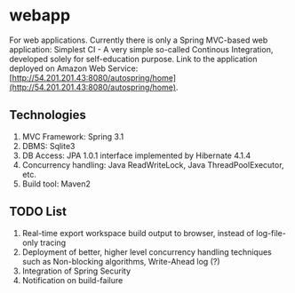 webapp
======

For web applications. Currently there is only a Spring MVC-based web application: Simplest CI - A very simple so-called Continous Integration, developed solely for self-education purpose. Link to the application deployed on Amazon Web Service: [http://54.201.201.43:8080/autospring/home](http://54.201.201.43:8080/autospring/home).

## Technologies
1. MVC Framework: Spring 3.1
2. DBMS: Sqlite3
3. DB Access: JPA 1.0.1 interface implemented by Hibernate 4.1.4
4. Concurrency handling: Java ReadWriteLock, Java ThreadPoolExecutor, etc.
5. Build tool: Maven2

## TODO List
1. Real-time export workspace build output to browser, instead of log-file-only tracing 
2. Deployment of better, higher level concurrency handling techniques such as Non-blocking algorithms, Write-Ahead log (?) 
3. Integration of Spring Security 
4. Notification on build-failure 

